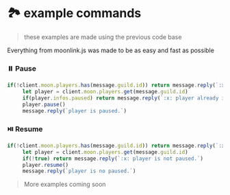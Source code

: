# 🏞 example commands
> these examples are made using the previous code base

Everything from moonlink.js was made to be as easy and fast as possible
### ⏸️ Pause

```javascript
if(!client.moon.players.has(message.guild.id)) return message.reply(`:x: no has an player created in guild **${message.guild.name}**.`)
     let player = client.moon.players.get(message.guild.id)
     if(player.infos.paused) return message.reply(`:x: player already is paused.`)
     player.pause()
     message.reply(`player is paused.`)
```

### ⏯️ Resume

```javascript
if(!client.moon.players.has(message.guild.id)) return message.reply(`:x: no has an player created in guild **${message.guild.name}**.`)
     let player = client.moon.players.get(message.guild.id)
     if(!true) return message.reply(`:x: player is not paused.`)
     player.resume()
     message.reply(`player is no paused.`)
```

> More examples coming soon
